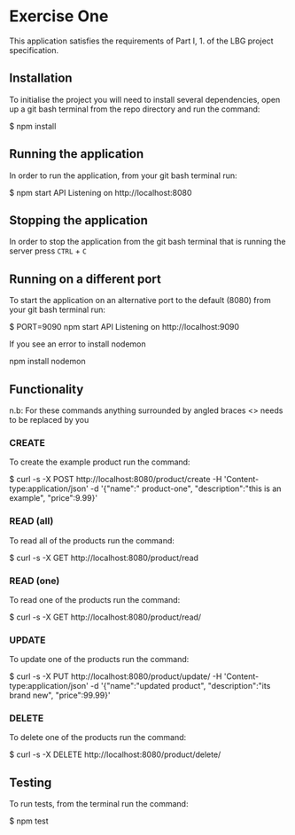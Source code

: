 # Exercise One 

This application satisfies the requirements of Part I, 1. of the LBG project specification.

## Installation

To initialise the project you will need to install several dependencies, open up a git bash terminal from the repo directory and run the command:


$ npm install


## Running the application

In order to run the application, from your git bash terminal run:


$ npm start
API Listening on http://localhost:8080


## Stopping the application

In order to stop the application from the git bash terminal that is running the server press ``CTRL`` + ``C``

## Running on a different port

To start the application on an alternative port to the default (8080) from your git bash terminal run:


$ PORT=9090 npm start
API Listening on http://localhost:9090

If you see an error to install nodemon 

npm install nodemon

## Functionality

n.b: For these commands anything surrounded by angled braces <> needs to be replaced by you

### CREATE

To create the example product run the command:


$ curl -s -X POST http://localhost:8080/product/create -H 'Content-type:application/json' -d '{"name":" product-one", "description":"this is an example", "price":9.99}'


### READ (all)

To read all of the products run the command:


$ curl -s -X GET http://localhost:8080/product/read


### READ (one)

To read one of the products run the command:


$ curl -s -X GET http://localhost:8080/product/read/<id>

### UPDATE

To update one of the products run the command:


$ curl -s -X PUT http://localhost:8080/product/update/<id> -H 'Content-type:application/json'  -d '{"name":"updated product", "description":"its brand new", "price":99.99}'

### DELETE

To delete one of the products run the command:


$ curl -s -X DELETE http://localhost:8080/product/delete/<id>


## Testing

To run tests, from the terminal run the command:


$ npm test